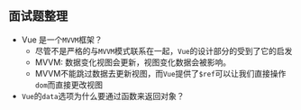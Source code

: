 ## 面试题整理

* Vue 是一个`MVVM`框架？
  * 尽管不是严格的与`MVVM`模式联系在一起，`Vue`的设计部分的受到了它的启发
  * MVVM: 数据变化视图会更新，视图变化数据会被影响。
  * MVVM不能跳过数据去更新视图，而`Vue`提供了`$ref`可以让我们直接操作`dom`而直接更改视图
* `Vue`的`data`选项为什么要通过函数来返回对象？
